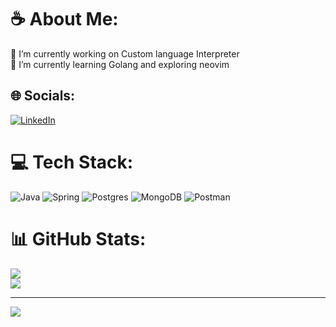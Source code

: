 # ☕️ About Me:
🔭 I’m currently working on Custom language Interpreter<br>🌱 I’m currently learning Golang and exploring neovim<br>


## 🌐 Socials:
[![LinkedIn](https://img.shields.io/badge/LinkedIn-%230077B5.svg?logo=linkedin&logoColor=white)](https://linkedin.com/in/mikołaj-karwacki-57a053269) 

# 💻 Tech Stack:
![Java](https://img.shields.io/badge/java-%23ED8B00.svg?style=for-the-badge&logo=java&logoColor=white) ![Spring](https://img.shields.io/badge/spring-%236DB33F.svg?style=for-the-badge&logo=spring&logoColor=white) ![Postgres](https://img.shields.io/badge/postgres-%23316192.svg?style=for-the-badge&logo=postgresql&logoColor=white) ![MongoDB](https://img.shields.io/badge/MongoDB-%234ea94b.svg?style=for-the-badge&logo=mongodb&logoColor=white) ![Postman](https://img.shields.io/badge/Postman-FF6C37?style=for-the-badge&logo=postman&logoColor=white)
# 📊 GitHub Stats:
![](https://github-readme-streak-stats.herokuapp.com/?user=mikarwacki&theme=react&hide_border=true)<br/>
![](https://github-readme-stats.vercel.app/api/top-langs/?username=mikarwacki&theme=react&hide_border=true&include_all_commits=false&count_private=false&layout=compact)

---
[![](https://visitcount.itsvg.in/api?id=mikarwacki&icon=8&color=0)](https://visitcount.itsvg.in)
